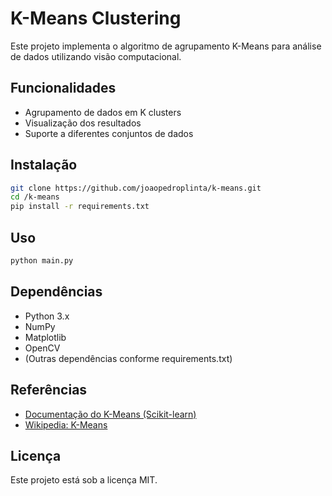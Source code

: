 # K-Means Clustering

Este projeto implementa o algoritmo de agrupamento K-Means para análise de dados utilizando visão computacional.

## Funcionalidades

- Agrupamento de dados em K clusters
- Visualização dos resultados
- Suporte a diferentes conjuntos de dados

## Instalação

```bash
git clone https://github.com/joaopedroplinta/k-means.git
cd /k-means
pip install -r requirements.txt
```

## Uso

```bash
python main.py
```

## Dependências

- Python 3.x
- NumPy
- Matplotlib
- OpenCV
- (Outras dependências conforme requirements.txt)

## Referências

- [Documentação do K-Means (Scikit-learn)](https://scikit-learn.org/stable/modules/clustering.html#k-means)
- [Wikipedia: K-Means](https://pt.wikipedia.org/wiki/K-means)

## Licença

Este projeto está sob a licença MIT.